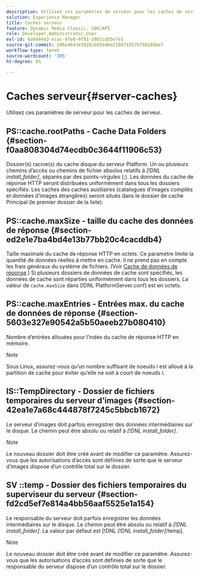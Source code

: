 ```yaml
---
description: Utilisez ces paramètres de serveur pour les caches de serveur.
solution: Experience Manager
title: Caches serveur
feature: Dynamic Media Classic, SDK/API
role: Developer,Administrator,User
exl-id: 6a8d44d3-ecac-4fe0-9f81-28b1cd55e7e1
source-git-commit: 206e4643e3926cb85b4be2189743578f88180be7
workflow-type: tm+mt
source-wordcount: '305'
ht-degree: 0%

---
```


# Caches serveur{#server-caches}

Utilisez ces paramètres de serveur pour les caches de serveur.

## PS::cache.rootPaths - Cache Data Folders {#section-f0aa808304d74ecdb0c3644f11906c53}

Dossier(s) racine(s) du cache disque du serveur Platform. Un ou plusieurs chemins d’accès ou chemins de fichier absolus relatifs à *[!DNL install_folder]*, séparés par des points-virgules (;). Les données du cache de réponse HTTP seront distribuées uniformément dans tous les dossiers spécifiés. Les caches des caches auxiliaires (catalogues d’images compilés et données d’images étrangères) seront situés dans le dossier de cache Principal (le premier dossier de la liste).

## PS::cache.maxSize - taille du cache des données de réponse {#section-ed2e1e7ba4bd4e13b77bb20c4cacddb4}

Taille maximale du cache de réponse HTTP en octets. Ce paramètre limite la quantité de données réelles à mettre en cache. il ne prend pas en compte les frais généraux du système de fichiers. (Voir [Cache de données de réponse](../../../../is-api/image-serving-api-ref/c-configuration-and-administration/c-data-caches/c-response-data-cache.md#concept-81ea996c242441f2a69f7e9d9b3a29ca).) Si plusieurs dossiers de données de cache sont spécifiés, les données de cache sont réparties uniformément dans tous les dossiers. La valeur de `cache.maxSize` dans [!DNL PlatformServer.conf] est en octets.

## PS::cache.maxEntries - Entrées max. du cache de données de réponse {#section-5603e327e90542a5b50aeeb27b080410}

Nombre d’entrées allouées pour l’index du cache de réponse HTTP en mémoire.

>[!NOTE]
>
>Sous Linux, assurez-vous qu’un nombre suffisant de noeuds i est alloué à la partition de cache pour éviter qu’elle ne soit à court de noeuds i.

## IS::TempDirectory - Dossier de fichiers temporaires du serveur d’images {#section-42ea1e7a68c444878f7245c5bbcb1672}

Le serveur d’images doit parfois enregistrer des données intermédiaires sur le disque. Le chemin peut être absolu ou relatif à *[!DNL install_folder]*.

>[!NOTE]
>
>Le nouveau dossier doit être créé avant de modifier ce paramètre. Assurez-vous que les autorisations d’accès sont définies de sorte que le serveur d’images dispose d’un contrôle total sur le dossier.

## SV ::temp - Dossier des fichiers temporaires du superviseur du serveur {#section-fd2cd5ef7e814a4bb56aaf5525e1a154}

Le responsable du serveur doit parfois enregistrer les données intermédiaires sur le disque. Le chemin peut être absolu ou relatif à *[!DNL install_folder]*. La valeur par défaut est [!DNL *[!DNL install_folder]*/temp].

>[!NOTE]
>
>Le nouveau dossier doit être créé avant de modifier ce paramètre. Assurez-vous que les autorisations d’accès sont définies de sorte que le responsable du serveur dispose d’un contrôle total sur le dossier.
